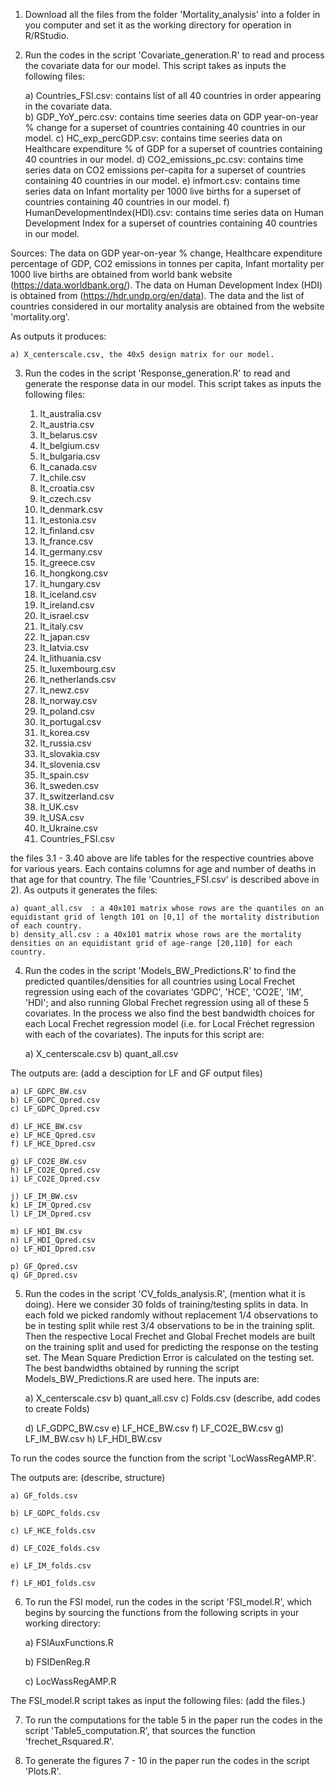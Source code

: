 
1) Download all the files from the folder 'Mortality_analysis' into a folder in you computer and set it as the working directory for operation in R/RStudio.

2) Run the codes in the script 'Covariate_generation.R' to read and process the covariate data for our model. 
This script takes as inputs the following files:
    
    a) Countries_FSI.csv:  contains list of all 40 countries in order appearing in the covariate data.  
    b) GDP_YoY_perc.csv:  contains time seeries data on GDP year-on-year % change for a superset of countries containing 40 countries in our model.
    c) HC_exp_percGDP.csv:  contains time seeries data on Healthcare expenditure % of GDP for a superset of countries containing 40 countries in our model.
    d) CO2_emissions_pc.csv: contains time series data on CO2 emissions per-capita for a superset of countries containing 40 countries in our model.
    e) infmort.csv:   contains time series data on Infant mortality per 1000 live births for a superset of countries containing 40 countries in our model.
    f) HumanDevelopmentIndex(HDI).csv: contains time series data on Human Development Index for a superset of countries containing 40 countries in our model.

Sources:
The data on GDP year-on-year % change, Healthcare expenditure percentage of GDP, CO2 emissions in tonnes per capita, Infant mortality per 1000 live births are obtained from world bank website (https://data.worldbank.org/). The data on Human Development Index (HDI) is obtained from (https://hdr.undp.org/en/data). The data and the list of countries considered in our mortality analysis are obtained from the website 'mortality.org'.

As outputs it produces:

    a) X_centerscale.csv, the 40x5 design matrix for our model. 

3) Run the codes in the script 'Response_generation.R' to read and generate the response data in our model. This script takes as inputs the following files:
    
    1.   lt_australia.csv
    2.   lt_austria.csv
    3.   lt_belarus.csv  
    4.   lt_belgium.csv
    5.   lt_bulgaria.csv
    6.   lt_canada.csv
    7.   lt_chile.csv
    8.   lt_croatia.csv
    9.   lt_czech.csv
    10.  lt_denmark.csv
    11.  lt_estonia.csv 
    12.  lt_finland.csv
    13.  lt_france.csv
    14.  lt_germany.csv
    15.  lt_greece.csv
    16.  lt_hongkong.csv
    17.  lt_hungary.csv
    18.  lt_iceland.csv
    19.  lt_ireland.csv
    20.  lt_israel.csv
    21.  lt_italy.csv
    22.  lt_japan.csv
    23.  lt_latvia.csv
    24.  lt_lithuania.csv
    25.  lt_luxembourg.csv
    26.  lt_netherlands.csv
    27.  lt_newz.csv
    28.  lt_norway.csv
    29.  lt_poland.csv
    30.  lt_portugal.csv
    31.  lt_korea.csv
    32.  lt_russia.csv
    33.  lt_slovakia.csv
    34.  lt_slovenia.csv
    35.  lt_spain.csv
    36.  lt_sweden.csv
    37.  lt_switzerland.csv
    38.  lt_UK.csv
    39.  lt_USA.csv
    40.  lt_Ukraine.csv
    
    41)   Countries_FSI.csv

the files 3.1 - 3.40 above are life tables for the respective countries above for various years. Each contains columns for age and number of deaths 
in that age for that country. The file 'Countries_FSI.csv' is described above in 2). As outputs it generates the files:
    
    a) quant_all.csv  : a 40x101 matrix whose rows are the quantiles on an equidistant grid of length 101 on [0,1] of the mortality distribution of each country.
    b) density_all.csv : a 40x101 matrix whose rows are the mortality densities on an equidistant grid of age-range [20,110] for each country.


4) Run the codes in the script 'Models_BW_Predictions.R' to find the predicted quantiles/densities for all countries using Local Frechet regression using each of the covariates 'GDPC', 'HCE', 'CO2E', 'IM', 'HDI'; and also running Global Frechet regression using all of these 5 covariates. In the process we also find the best bandwidth choices for each Local Frechet regression model (i.e. for Local Fréchet regression with each of the covariates). The inputs for this script are:

    a) X_centerscale.csv
    b) quant_all.csv

The outputs are: (add a desciption for LF and GF output files)

    a) LF_GDPC_BW.csv
    b) LF_GDPC_Qpred.csv
    c) LF_GDPC_Dpred.csv
    
    d) LF_HCE_BW.csv
    e) LF_HCE_Qpred.csv
    f) LF_HCE_Dpred.csv
    
    g) LF_CO2E_BW.csv
    h) LF_CO2E_Qpred.csv
    i) LF_CO2E_Dpred.csv
    
    j) LF_IM_BW.csv
    k) LF_IM_Qpred.csv
    l) LF_IM_Dpred.csv
    
    m) LF_HDI_BW.csv
    n) LF_HDI_Qpred.csv
    o) LF_HDI_Dpred.csv
    
    p) GF_Qpred.csv
    q) GF_Dpred.csv    
    
5) Run the codes in the script 'CV_folds_analysis.R', (mention what it is doing). Here we consider 30 folds of training/testing splits in data. In each fold we picked randomly without replacement 1/4 observations to be in testing split while rest 3/4 observations to be in the training split. Then the respective Local Frechet and Global Frechet models are built on the training split and used for predicting the response on the testing set. The Mean Square Prediction Error is calculated on the testing set. The best bandwidths obtained by running the script Models_BW_Predictions.R are used here. The inputs are:

    a) X_centerscale.csv
    b) quant_all.csv
    c) Folds.csv (describe, add codes to create Folds)
    
    d) LF_GDPC_BW.csv
    e) LF_HCE_BW.csv
    f) LF_CO2E_BW.csv
    g) LF_IM_BW.csv
    h) LF_HDI_BW.csv
    
To run the codes source the function from the script 'LocWassRegAMP.R'.

The outputs are: (describe, structure)

    a) GF_folds.csv
    
    b) LF_GDPC_folds.csv
    
    c) LF_HCE_folds.csv
    
    d) LF_CO2E_folds.csv
    
    e) LF_IM_folds.csv
    
    f) LF_HDI_folds.csv

6) To run the FSI model, run the codes in the script 'FSI_model.R', which begins by sourcing the functions from the following scripts in your working directory:

    a) FSIAuxFunctions.R
    
    b) FSIDenReg.R
    
    c) LocWassRegAMP.R

The FSI_model.R script takes as input the following files: (add the files.)

7) To run the computations for the table 5 in the paper run the codes in the script 'Table5_computation.R', that sources the function 'frechet_Rsquared.R'.

8) To generate the figures 7 - 10 in the paper run the codes in the script 'Plots.R'. 
